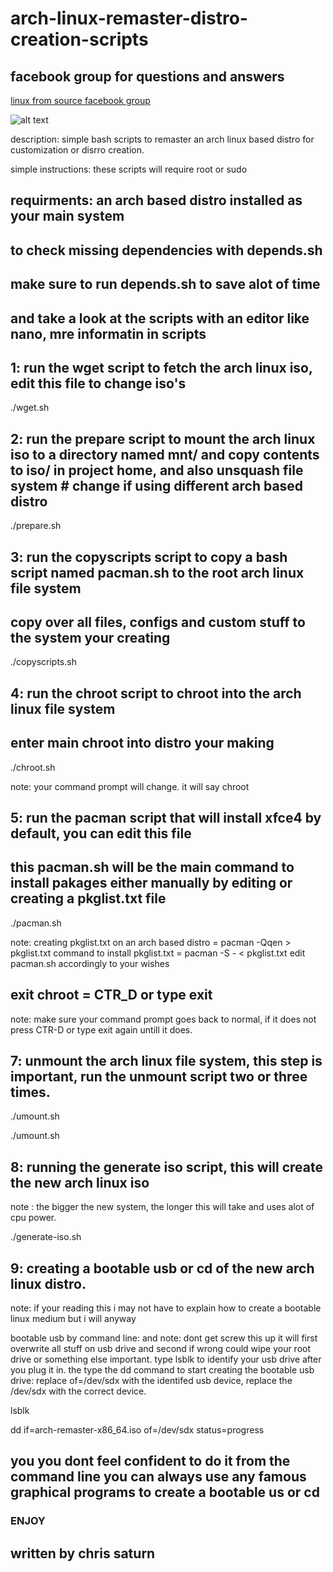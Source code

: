 # arch-linux-remaster-distro-creation-scripts

## facebook group for questions and answers
[linux from source facebook group](https://www.facebook.com/groups/linuxfromsourcecode/)

![alt text](https://github.com/ChrisSaturn/arch-linux-remaster-distro-creation-scripts/blob/master/screenshots/arch-remaster-distro-creation.png)

description: simple bash scripts to remaster an arch linux based distro for customization or disrro creation.

simple instructions: these scripts will require root or sudo

## requirments: an arch based distro installed as your main system
## to check missing dependencies with depends.sh 
## make sure to run depends.sh to save alot of time
## and take a look at the scripts with an editor like nano, mre informatin in scripts

## 1: run the wget script to fetch the arch linux iso, edit this file to change iso's

./wget.sh

## 2: run the prepare script to mount the arch linux iso to a directory named mnt/ and copy contents to iso/ in project home, and also unsquash file system # change if using different arch based distro

./prepare.sh

## 3: run the copyscripts script to copy a bash script named pacman.sh to the root arch linux file system
## copy over all files, configs and custom stuff to the system your creating
./copyscripts.sh

## 4: run the chroot script to chroot into the arch linux file system
## enter main chroot into distro your making
./chroot.sh

note: your command prompt will change. it will say chroot

## 5: run the pacman script that will install xfce4 by default, you can edit this file
## this pacman.sh will be the main command to install pakages either manually by editing or creating a pkglist.txt file
./pacman.sh

note: creating pkglist.txt on an arch based distro =  pacman -Qqen > pkglist.txt
command to install pkglist.txt = pacman -S - < pkglist.txt
edit pacman.sh accordingly to your wishes

## exit chroot = CTR_D or type exit

note: make sure your command prompt goes back to normal, if it does not press CTR-D or type exit again untill it does.

## 7: unmount the arch linux file system, this step is important, run the unmount script two or three times.

./umount.sh

./umount.sh

## 8: running the generate iso script, this will create the new arch linux iso

note : the bigger the new system, the longer this will take and uses alot of cpu power.

./generate-iso.sh

## 9: creating a bootable usb or cd of the new arch linux distro.

note: if your reading this i may not have to explain how to create a bootable linux medium but i will anyway

bootable usb by command line: and note: dont get screw this up it will first overwrite all stuff on usb drive and second if wrong could wipe your root drive or 
something else important. type lsblk to identify your usb drive after you plug it in. the type the dd command to start creating the bootable usb drive:
replace of=/dev/sdx with the identifed usb device, replace the /dev/sdx with the correct device.

lsblk

dd if=arch-remaster-x86_64.iso of=/dev/sdx status=progress

## you you dont feel confident to do it from the command line you can always use any famous graphical programs to create a bootable us or cd

### ENJOY

## written by chris saturn



